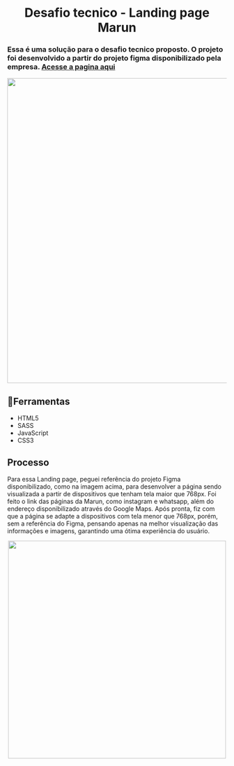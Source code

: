 <h1 align='center'> Desafio tecnico  - Landing page Marun </h1>

 ### Essa é uma solução para o desafio tecnico proposto. O projeto foi desenvolvido a partir do projeto figma disponibilizado pela empresa. <a href='https://rapharosa.github.io/calebe-desafio-tecnico/'>Acesse a pagina aqui</a>

<p align='center'>
<img src= 'https://user-images.githubusercontent.com/85590638/159192476-ec06f72b-ae52-444b-ba94-66481d123628.jpg' width='700px'>
</p>


## 🔨Ferramentas

- HTML5 
- SASS
- JavaScript
- CSS3


## Processo
Para essa Landing page, peguei referência do projeto Figma disponibilizado, como na imagem acima, para desenvolver a página sendo visualizada a partir de dispositivos que tenham tela maior que 768px. Foi feito o link das páginas da Marun, como instagram e whatsapp, além do endereço disponibilizado através do Google Maps.
Após pronta, fiz com que a página se adapte a dispositivos com tela menor que 768px, porém, sem a referência do Figma, pensando apenas na melhor visualização das informações e imagens, garantindo uma ótima experiência do usuário.
 
<p align='center'>
<img src= 'https://user-images.githubusercontent.com/85590638/159195293-b16d1153-b121-4145-97ed-b4bc4ab11229.png' width='500px'>
</p>
